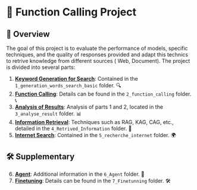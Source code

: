 # 🚀 Function Calling Project

## 🌟 Overview
The goal of this project is to evaluate the performance of models, specific techniques, and the quality of responses provided and adapt this technics to retrive knowledge from different sources ( Web, Document). The project is divided into several parts:

1. **[Keyword Generation for Search](1_generation_words_search_basic/1_generation_words_search_basic.md)**: Contained in the `1_generation_words_search_basic` folder. 🔍
2. **[Function Calling](2_function_calling/2_Function_calling.md)**: Details can be found in the `2_function_calling` folder. 📞
3. **[Analysis of Results](3_analyse_result/3_analyse_result.md)**: Analysis of parts 1 and 2, located in the `3_analyse_result` folder. 📊
4. **[Information Retrieval](4_Retrived_Information/4_Retrived_Information.md)**: Techniques such as RAG, KAG, CAG, etc., detailed in the `4_Retrived_Information` folder. 🔄
5. **[Internet Search](5_recherche_internet/5_recherche_internet.md)**: Contained in the `5_recherche_internet` folder. 🌍

## 🛠️ Supplementary

6. **[Agent](6_Agent/6_Agent.md)**: Additional information in the `6_Agent` folder. 🤖
7. **[Finetuning](7_Finetunning/7_Finetunning.md)**: Details can be found in the `7_Finetunning` folder. 🛠️